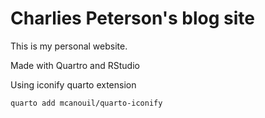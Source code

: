 # Charlies Peterson's blog site

This is my personal website.

Made with Quartro and RStudio

Using  iconify quarto extension

```
quarto add mcanouil/quarto-iconify
```

